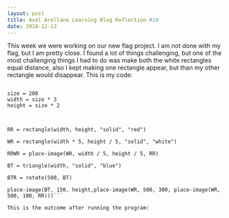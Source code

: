 ```yaml
---
layout: post
title: Axel Arellano Learning Blog Reflection #10
date: 2018-12-13
---
```

  This week we were working on our new flag project. I am not done with my flag, but I am pretty close. I found a lot of things challenging, but one of the most challenging things I had to do was make both the white rectangles equal distance, also I kept  making one rectangle appear, but than my other rectangle would disappear. 
  This is my code:
  
  ```include image

size = 200
width = size * 3
height = size * 2



RR = rectangle(width, height, "solid", "red")

WR = rectangle(width * 5, height / 5, "solid", "white")

RRWR = place-image(WR, width / 5, height / 5, RR)

BT = triangle(width, "solid", "blue")

BTR = rotate(500, BT)

place-image(BT, 150, height,place-image(WR, 500, 300, place-image(WR, 500, 100, RR)))```

This is the outcome after running the program:

